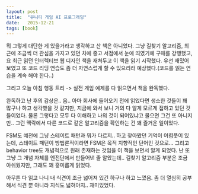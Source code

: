 ```yaml
---
layout: post
title:  "유니티 게임 AI 프로그래밍"
date:   2015-12-21
tags: [book]
---
```


뭐 그렇게 대단한 게 있을거라고 생각하고 산 책은 아니었다. 그냥 길찾기 알고리즘, 최근에 조금씩 더 관심을 가지고 있던 차에 중고 서점에서 눈에 띄였기에 구매를 강행했고, 요 최근 읽던 인터렉티브 웹 디자인 책을 재쳐두고 이 책을 읽기 시작했다. 우선 재밌어 보였고 또 코드 리딩 연습도 좀 더 자연스럽게 할 수 있으리라 예상했다.(코드를 읽는 연습을 계속 해야 한다..) 

  그리고 오늘 아침 행동 트리 -> 실전 게임 예제를 다 읽으면서 책을 완독했다. 

  완독하고 난 후의 감상은.. 음.. 아마 회사에 들어오기 전에 읽었다면 생소한 것들이 꽤 많구나 하고 생각했을 것 같지만, 지금에 와서 보니 거의 다 알게 모르게 접하고 있던 것들이었다. 물론 그렇다고 모두 다 이해하고 나의 것이 되어있냐고 물으면 그건 또 아니지만.. 그런 맥락에서 다른 코드로 같은 알고리즘을 확인하는 건 꽤 즐거운 일이었다. 

  FSM도 예전에 그냥 스테이트 패턴과 뭐가 다르지.. 하고 찾아봤던 기억이 어렴풋이 있는데, 스테이트 패턴이 방법론적이라면 FSM은 목적 지향적인 단어인 것으로... 그리고 behavior tree도 개념적으로 원래 존재하는 것임을 이 책을 보면서 알게 되었다. 난 또 그냥 그 개념 자체를 엔전단에서 만들어낸 줄 알았는데.. 길찾기 알고리즘 부분은 조금 아쉬웠지만, 그래도 꽤 흥미롭게 읽었다. 

  아무튼 다 읽고 나니 내 식견이 조금 넓어져 있긴 하구나 하고 느꼈음. 좀 더 열심히 공부해서 식견 뿐 아니라 지식도 넓혀야지.. 재미있었다.